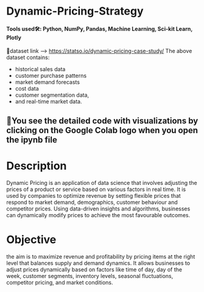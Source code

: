 # Dynamic-Pricing-Strategy

#### Tools used🛠: Python, NumPy, Pandas, Machine Learning, Sci-kit Learn, Plotly
🔗dataset link --> https://statso.io/dynamic-pricing-case-study/
The above dataset contains:
- historical sales data
- customer purchase patterns
- market demand forecasts
- cost data
- customer segmentation data, 
- and real-time market data.

## 🚧You see the detailed code with visualizations by clicking on the Google Colab logo when you open the ipynb file

# Description
Dynamic Pricing is an application of data science that involves adjusting the prices of a product or service based on various factors in real time. It is used by companies to optimize revenue by setting flexible prices that respond to market demand, demographics, customer behaviour and competitor prices.
Using data-driven insights and algorithms, businesses can dynamically modify prices to achieve the most favourable outcomes.

# Objective
the aim is to maximize revenue and profitability by pricing items at the right level that balances supply and demand dynamics. It allows businesses to adjust prices dynamically based on factors like time of day, day of the week, customer segments, inventory levels, seasonal fluctuations, competitor pricing, and market conditions.

